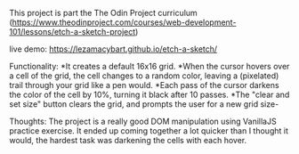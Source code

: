 This project is part the The Odin Project curriculum (https://www.theodinproject.com/courses/web-development-101/lessons/etch-a-sketch-project) 

live demo: https://lezamacybart.github.io/etch-a-sketch/

Functionality: 
    *It creates a default 16x16 grid.
    *When the cursor hovers over a cell of the grid, the cell changes to a random color, leaving a (pixelated) trail through your grid like a pen would.
    *Each pass of the cursor darkens the color of the cell by 10%, turning it black after 10 passes.
    *The "clear and set size" button clears the grid, and prompts the user for a new grid size-

Thoughts:
    The project is a really good DOM manipulation using VanillaJS practice exercise. It ended up coming together a lot quicker than I thought it would, the hardest task was darkening the cells with each hover.